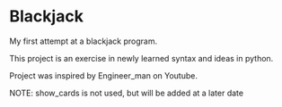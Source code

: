 # Blackjack
My first attempt at a blackjack program.

This project is an exercise in newly learned syntax and ideas in python.

Project was inspired by Engineer_man on Youtube.

NOTE: show_cards is not used, but will be added at a later date
